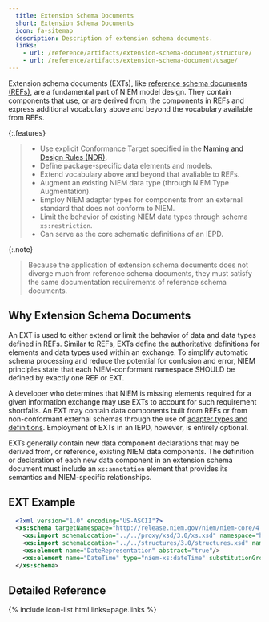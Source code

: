 ```yaml
---
  title: Extension Schema Documents
  short: Extension Schema Documents
  icon: fa-sitemap
  description: Description of extension schema documents.
  links:
    - url: /reference/artifacts/extension-schema-document/structure/
    - url: /reference/artifacts/extension-schema-document/usage/
---
```


Extension schema documents (EXTs), like [reference schema documents (REFs)](/reference/artifacts/reference-schema-document/),
are a fundamental part of NIEM model design. They contain components that
use, or are derived from, the components in REFs and express additional
vocabulary above and beyond the vocabulary available from REFs.

{:.features}
>
> - Use explicit Conformance Target specified in the [Naming and Design Rules (NDR)]({{site.data.links.ndr}}).
> - Define package-specific data elements and models.
> - Extend vocabulary above and beyond that avaliable to REFs.
> - Augment an existing NIEM data type (through NIEM Type Augmentation).
> - Employ NIEM adapter types for components from an external standard that does not conform to NIEM.
> - Limit the behavior of existing NIEM data types through schema `xs:restriction`.
> - Can serve as the core schematic definitions of an IEPD.

{:.note}
> Because the application of extension schema documents does not
> diverge much from reference schema documents, they must satisfy
> the same documentation requirements of reference schema documents.

<!--more-->

## Why Extension Schema Documents

An EXT is used to either extend or limit the behavior
of data and data types defined in REFs. Similar to REFs,
EXTs define the authoritative definitions for elements and data types used within an
exchange. To simplify automatic schema processing and reduce the potential for confusion
and error, NIEM principles state that each NIEM-conformant namespace SHOULD be defined
by exactly one REF or EXT.

A developer who determines that NIEM is missing elements required for a given information
exchange may use EXTs to account for such requirement shortfalls. An EXT may contain data
components built from REFs or from non-conformant external schemas through the use of
[adapter types and definitions](/reference/concepts/adapter). Employment of EXTs in an IEPD, however, is entirely optional.

EXTs generally contain new data component declarations that may be derived from, or reference, existing NIEM data components. The definition or
declaration of each new data component in an extension schema document must include an
`xs:annotation` element that provides its semantics and NIEM-specific relationships.

## EXT Example

```xml
  <?xml version="1.0" encoding="US-ASCII"?>
  <xs:schema targetNamespace="http://release.niem.gov/niem/niem-core/4.0/" version="1" xsi:schemaLocation="http://release.niem.gov/niem/appinfo/4.0/ ../../appinfo/4.0/appinfo.xsd http://release.niem.gov/niem/conformanceTargets/3.0/ ../../conformanceTargets/3.0/conformanceTargets.xsd" ct:conformanceTargets="http://reference.niem.gov/niem/specification/naming-and-design-rules/3.0/#ExtensionSchemaDocument" xmlns:niem-xs="http://release.niem.gov/niem/proxy/xsd/3.0/" xmlns:structures="http://release.niem.gov/niem/structures/3.0/" xmlns:xs="http://www.w3.org/2001/XMLSchema" xmlns:appinfo="http://release.niem.gov/niem/appinfo/3.0/" xmlns:ct="http://release.niem.gov/niem/conformanceTargets/3.0/" xmlns:nc="http://release.niem.gov/niem/niem-core/3.0/" xmlns:xsi="http://www.w3.org/2001/XMLSchema-instance">
    <xs:import schemaLocation="../../proxy/xsd/3.0/xs.xsd" namespace="http://release.niem.gov/niem/proxy/xsd/3.0/"/>
    <xs:import schemaLocation="../../structures/3.0/structures.xsd" namespace="http://release.niem.gov/niem/structures/3.0/"/>
    <xs:element name="DateRepresentation" abstract="true"/>
    <xs:element name="DateTime" type="niem-xs:dateTime" substitutionGroup="nc:DateRepresentation"/>
  </xs:schema>
```

## Detailed Reference

{% include icon-list.html links=page.links %}
